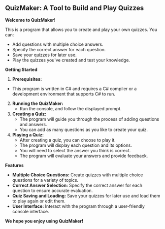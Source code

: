 ## QuizMaker: A Tool to Build and Play Quizzes

**Welcome to QuizMaker!**

This is a program that allows you to create and play your own quizzes. You can:

* Add questions with multiple choice answers.
* Specify the correct answer for each question.
* Save your quizzes for later use.
* Play the quizzes you've created and test your knowledge.

**Getting Started**

1. **Prerequisites:** 
  - This program is written in C# and requires a C# compiler or a development environment that supports C# to run.
2. **Running the QuizMaker:**
   - Run the console, and follow the displayed prompt.
3. **Creating a Quiz:**
   - The program will guide you through the process of adding questions and answers.
   - You can add as many questions as you like to create your quiz.
4. **Playing a Quiz:**
   - After creating a quiz, you can choose to play it.
   - The program will display each question and its options.
   - You will need to select the answer you think is correct.
   - The program will evaluate your answers and provide feedback.

**Features**

* **Multiple Choice Questions:** Create quizzes with multiple choice questions for a variety of topics.
* **Correct Answer Selection:** Specify the correct answer for each question to ensure accurate evaluation.
* **Quiz Saving and Loading:** Save your quizzes for later use and load them to play again or edit them.
* **User Interface:** Interact with the program through a user-friendly console interface.
  
**We hope you enjoy using QuizMaker!**
